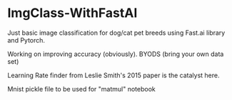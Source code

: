 # ImgClass-WithFastAI

Just basic image classification for dog/cat pet breeds using Fast.ai library and Pytorch. 

Working on improving accuracy (obviously). BYODS (bring your own data set)

Learning Rate finder from Leslie Smith's 2015 paper is the catalyst here. 

Mnist pickle file to be used for "matmul" notebook
